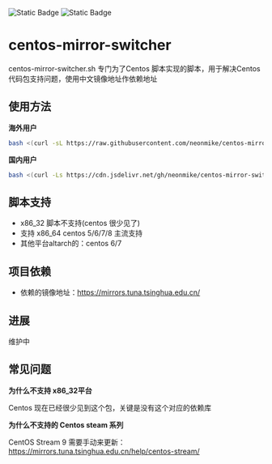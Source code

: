 ![Static Badge](https://img.shields.io/badge/build-passing-green)
![Static Badge](https://img.shields.io/badge/version-0.1-blue)


# centos-mirror-switcher

centos-mirror-switcher.sh 专门为了Centos 脚本实现的脚本，用于解决Centos代码包支持问题，使用中文镜像地址作依赖地址

## 使用方法

**海外用户**

```bash
bash <(curl -sL https://raw.githubusercontent.com/neonmike/centos-mirror-switcher/main/centos-mirror-switcher.sh)

```
**国内用户**
```bash
bash <(curl -Ls https://cdn.jsdelivr.net/gh/neonmike/centos-mirror-switcher@main/centos-mirror-switcher.sh) 
```


## 脚本支持

-   x86_32 脚本不支持(centos 很少见了)
- 支持 x86_64 centos 5/6/7/8 主流支持
- 其他平台altarch的：centos 6/7


## 项目依赖

- 依赖的镜像地址：https://mirrors.tuna.tsinghua.edu.cn/

## 进展

维护中

## 常见问题

**为什么不支持 x86_32平台**

Centos 现在已经很少见到这个包，关键是没有这个对应的依赖库

**为什么不支持的 Centos steam 系列**

CentOS Stream 9 需要手动来更新：https://mirrors.tuna.tsinghua.edu.cn/help/centos-stream/